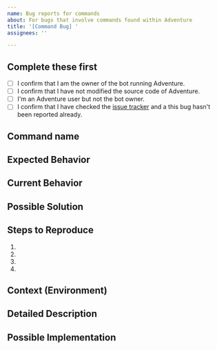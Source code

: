 ```yaml
---
name: Bug reports for commands
about: For bugs that involve commands found within Adventure
title: '[Command Bug] '
assignees: ''

---
```


<!--- Provide a general summary of the issue in the Title above -->

## Complete these first
- [ ] I confirm that I am the owner of the bot running Adventure.
- [ ] I confirm that I have not modified the source code of Adventure.
- [ ] I'm an Adventure user but not the bot owner.
- [ ] I confirm that I have checked the [issue tracker](../) and a this bug hasn't been reported already.

## Command name

<!-- Replace this line with the name of the command -->

## Expected Behavior
<!--- Tell us what should happen -->

## Current Behavior
<!--- Ensure to add your Adventure version here, you can see it with `[p]adventureset version` --->
<!--- Tell us what happens instead of the expected behavior -->

## Possible Solution
<!--- Not obligatory, but suggest a fix/reason for the bug, -->

## Steps to Reproduce
<!--- Provide a link to a live example, or an unambiguous set of steps to -->
<!--- reproduce this bug. Include code to reproduce, if relevant -->
1.
2.
3.
4.

## Context (Environment)
<!--- How has this issue affected you? What are you trying to accomplish? -->
<!--- Providing context helps us come up with a solution that is most useful in the real world -->

<!--- Provide a general summary of the issue in the Title above -->

## Detailed Description
<!--- Provide a detailed description of the change or addition you are proposing -->

## Possible Implementation
<!--- Not obligatory, but suggest an idea for implementing addition or change -->
